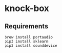 # knock-box


## Requirements 

```
brew install portaudio
pip3 install sklearn
pip3 install sounddevice
```
